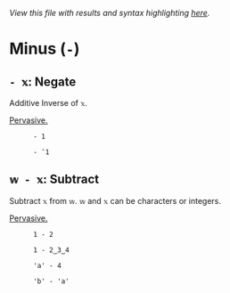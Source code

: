 *View this file with results and syntax highlighting [here](https://mlochbaum.github.io/BQN/help/negate_subtract.html).*

# Minus (`-`)
    
## `- 𝕩`: Negate
    
Additive Inverse of `𝕩`.
    
[Pervasive.](https://mlochbaum.github.io/BQN/doc/arithmetic.html#pervasion)
    
          - 1

          - ¯1

    
## `𝕨 - 𝕩`: Subtract
    
Subtract `𝕩` from `𝕨`. `𝕨` and `𝕩` can be characters or integers.
    
[Pervasive.](https://mlochbaum.github.io/BQN/doc/arithmetic.html#pervasion)
    
          1 - 2

          1 - 2‿3‿4

          'a' - 4

          'b' - 'a'

    
